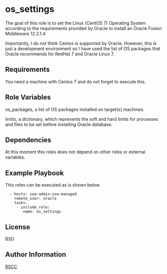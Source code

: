 os_settings
===========

The goal of this role is to set the Linux (CentOS 7) Operating System according to the requirements provided by Oracle to install an Oracle Fusion Middleware 12.2.1.4

Importantly, I do not think Centos is supported by Oracle. However, this is just a development environment so I have used the list of OS packages that Oracle recommends for RedHat 7 and Oracle Linux 7.

Requirements
------------

You need a machine with Centos 7 and do not forget to execute this.

Role Variables
--------------
os_packages, a list of OS packages installed on target(s) machines.

limits, a dictionary, which represents the soft and hard limits for processes and files to be set before installing Oracle database.

Dependencies
------------
At this moment this roles does not depend on other roles or external variables.

Example Playbook
----------------

This roles can be executed as is shown below.

      - hosts: soa-admin:soa-managed
        remote_user: oracle
        tasks:
         - include_role:
            name: os_settings

License
-------

BSD

Author Information
------------------

[RSCC](https://www.linkedin.com/in/raul-castillo-11051980/)